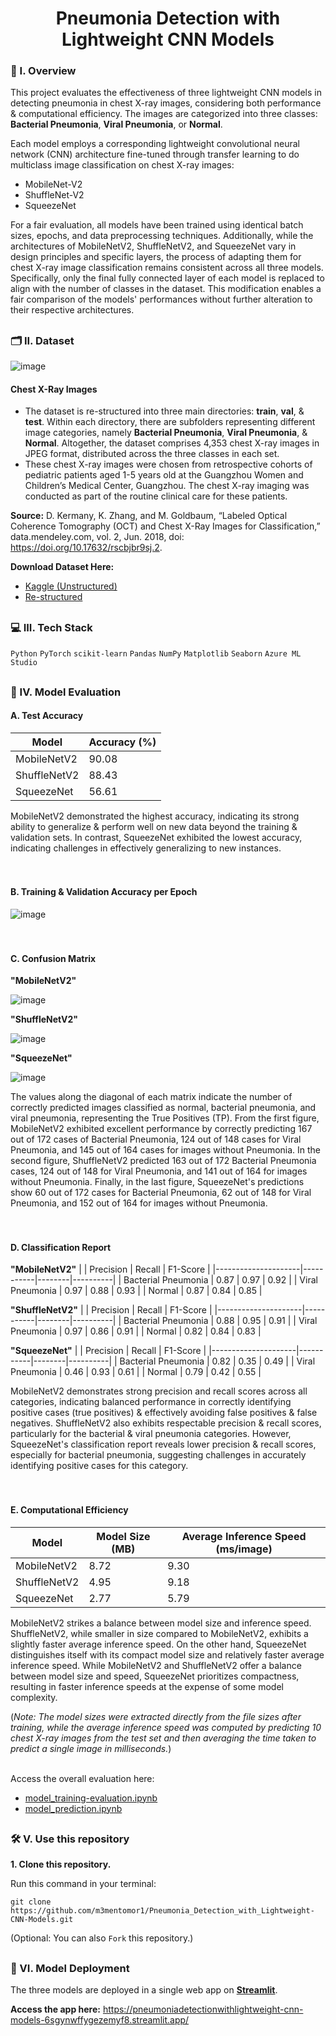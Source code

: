 <div align="center">
  <h1>Pneumonia Detection with Lightweight CNN Models</h1>
</div>

### 🧐 I. Overview
This project evaluates the effectiveness of three lightweight CNN models in detecting pneumonia in chest X-ray images, considering both performance & computational efficiency. The images are categorized into three classes: **Bacterial Pneumonia**, **Viral Pneumonia**, or **Normal**.

Each model employs a corresponding lightweight convolutional neural network (CNN) architecture fine-tuned through transfer learning to do multiclass image classification on chest X-ray images:
- MobileNet-V2
- ShuffleNet-V2
- SqueezeNet

For a fair evaluation, all models have been trained using identical batch sizes, epochs, and data preprocessing techniques. Additionally, while the architectures of MobileNetV2, ShuffleNetV2, and SqueezeNet vary in design principles and specific layers, the process of adapting them for chest X-ray image classification remains consistent across all three models. Specifically, only the final fully connected layer of each model is replaced to align with the number of classes in the dataset. This modification enables a fair comparison of the models' performances without further alteration to their respective architectures.
<br>
##

### 🗂️ II. Dataset
![image](https://github.com/m3mentomor1/Pneumonia_Detection_with_Lightweight-CNN-Models/assets/95956735/ac6adea5-0215-4ee9-b20b-d64a56e9237c)

#### Chest X-Ray Images
- The dataset is re-structured into three main directories: **train**, **val**, & **test**. Within each directory, there are subfolders representing different image categories, namely **Bacterial Pneumonia**, **Viral Pneumonia**, & **Normal**. Altogether, the dataset comprises 4,353 chest X-ray images in JPEG format, distributed across the three classes in each set.
- These chest X-ray images were chosen from retrospective cohorts of pediatric patients aged 1-5 years old at the Guangzhou Women and Children’s Medical Center, Guangzhou. The chest X-ray imaging was conducted as part of the routine clinical care for these patients.

**Source:** D. Kermany, K. Zhang, and M. Goldbaum, “Labeled Optical Coherence Tomography (OCT) and Chest X-Ray Images for Classification,” data.mendeley.com, vol. 2, Jun. 2018, doi: https://doi.org/10.17632/rscbjbr9sj.2.

**Download Dataset Here:** 
- [Kaggle (Unstructured)](https://www.kaggle.com/datasets/paultimothymooney/chest-xray-pneumonia/)
- [Re-structured](https://drive.google.com/drive/folders/17RAWWpF2voDNdMZxU-wXoiMBxCQO2b09?usp=sharing)

##

### 💻 III. Tech Stack
``Python`` ``PyTorch`` ``scikit-learn`` ``Pandas`` ``NumPy`` ``Matplotlib`` ``Seaborn`` ``Azure ML Studio``

##

### 🧾 IV. Model Evaluation

#### **A. Test Accuracy**
| Model         | Accuracy (%) |
|---------------|--------------|
| MobileNetV2   | 90.08        |
| ShuffleNetV2  | 88.43        |
| SqueezeNet    | 56.61        |

MobileNetV2 demonstrated the highest accuracy, indicating its strong ability to generalize & perform well on new data beyond the training & validation sets. In contrast, SqueezeNet exhibited the lowest accuracy, indicating challenges in effectively generalizing to new instances.
<br><br><br>
#### **B. Training & Validation Accuracy per Epoch**
![image](https://github.com/m3mentomor1/Pneumonia_Detection_with_Lightweight-CNN-Models/assets/95956735/5d6d25b8-5b17-4993-bc1e-1fc5bcb9e11c)
<br><br><br>
#### **C. Confusion Matrix**

**"MobileNetV2"**

![image](https://github.com/m3mentomor1/Pneumonia_Detection_with_Lightweight-CNN-Models/assets/95956735/4ad21386-68e0-4f84-8190-5b10b30d9e9c)

**"ShuffleNetV2"**

![image](https://github.com/m3mentomor1/Pneumonia_Detection_with_Lightweight-CNN-Models/assets/95956735/d5e98fdd-1e44-4034-b8a6-7c3b1300d2cb)

**"SqueezeNet"**

![image](https://github.com/m3mentomor1/Pneumonia_Detection_with_Lightweight-CNN-Models/assets/95956735/a5c3634b-d16a-4b93-b8d8-204fdb439a81)

The values along the diagonal of each matrix indicate the number of correctly predicted images classified as normal, bacterial pneumonia, and viral pneumonia, representing the True Positives (TP). From the first figure, MobileNetV2 exhibited excellent performance by correctly predicting 167 out of 172 cases of Bacterial Pneumonia, 124 out of 148 cases for Viral Pneumonia, and 145 out of 164 cases for images without Pneumonia. In the second figure, ShuffleNetV2 predicted 163 out of 172 Bacterial Pneumonia cases, 124 out of 148 for Viral Pneumonia, and 141 out of 164 for images without Pneumonia. Finally, in the last figure, SqueezeNet's predictions show 60 out of 172 cases for Bacterial Pneumonia, 62 out of 148 for Viral Pneumonia, and 152 out of 164 for images without Pneumonia.
<br><br><br>
#### **D. Classification Report**

**"MobileNetV2"**
|                     | Precision | Recall | F1-Score |
|---------------------|-----------|--------|----------|
| Bacterial Pneumonia | 0.87      | 0.97   | 0.92     |
| Viral Pneumonia     | 0.97      | 0.88   | 0.93     |
| Normal              | 0.87      | 0.84   | 0.85     |

**"ShuffleNetV2"**
|                     | Precision | Recall | F1-Score |
|---------------------|-----------|--------|----------|
| Bacterial Pneumonia | 0.88      | 0.95   | 0.91     |
| Viral Pneumonia     | 0.97      | 0.86   | 0.91     |
| Normal              | 0.82      | 0.84   | 0.83     |

**"SqueezeNet"**
|                     | Precision | Recall | F1-Score |
|---------------------|-----------|--------|----------|
| Bacterial Pneumonia | 0.82      | 0.35   | 0.49     |
| Viral Pneumonia     | 0.46      | 0.93   | 0.61     |
| Normal              | 0.79      | 0.42   | 0.55     |

MobileNetV2 demonstrates strong precision and recall scores across all categories, indicating balanced performance in correctly identifying positive cases (true positives) & effectively avoiding false positives & false negatives. ShuffleNetV2 also exhibits respectable precision & recall scores, particularly for the bacterial & viral pneumonia categories. However, SqueezeNet's classification report reveals lower precision & recall scores, especially for bacterial pneumonia, suggesting challenges in accurately identifying positive cases for this category.
<br><br><br>
#### **E. Computational Efficiency**
| Model         | Model Size (MB) | Average Inference Speed (ms/image) |
|---------------|------------------|-----------------------------------|
| MobileNetV2   | 8.72             | 9.30                              |
| ShuffleNetV2  | 4.95             | 9.18                              |
| SqueezeNet    | 2.77             | 5.79                              |

MobileNetV2 strikes a balance between model size and inference speed. ShuffleNetV2, while smaller in size compared to MobileNetV2, exhibits a slightly faster average inference speed. On the other hand, SqueezeNet distinguishes itself with its compact model size and relatively faster average inference speed. While MobileNetV2 and ShuffleNetV2 offer a balance between model size and speed, SqueezeNet prioritizes compactness, resulting in faster inference speeds at the expense of some model complexity.

(*Note: The model sizes were extracted directly from the file sizes after training, while the average inference speed was computed by predicting 10 chest X-ray images from the test set and then averaging the time taken to predict a single image in milliseconds.*)

<br>Access the overall evaluation here: 
- [model_training-evaluation.ipynb](https://github.com/m3mentomor1/Pneumonia_Detection_with_Lightweight-CNN-Models/blob/main/model_training-evaluation.ipynb)
- [model_prediction.ipynb](https://github.com/m3mentomor1/Pneumonia_Detection_with_Lightweight-CNN-Models/blob/main/model_prediction.ipynb)

##

### 🛠️ V. Use this repository

**1. Clone this repository.**

   Run this command in your terminal: 
   ```
   git clone https://github.com/m3mentomor1/Pneumonia_Detection_with_Lightweight-CNN-Models.git
   ```
(Optional: You can also ```Fork``` this repository.)

##

### 🚀 VI. Model Deployment

The three models are deployed in a single web app on [**Streamlit**](https://streamlit.io/).

**Access the app here:** https://pneumoniadetectionwithlightweight-cnn-models-6sgynwffygezemyf8.streamlit.app/









